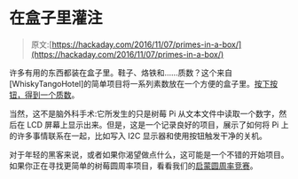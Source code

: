 # 在盒子里灌注

> 原文:[https://hackaday.com/2016/11/07/primes-in-a-box/](https://hackaday.com/2016/11/07/primes-in-a-box/)

许多有用的东西都装在盒子里。鞋子、烙铁和……质数？这个来自[WhiskyTangoHotel]的简单项目将一系列素数放在一个方便的盒子里。[按下按钮，得到一个质数](http://www.whiskeytangohotel.com/2016/10/prime-numbers-in-box.html)。

当然，这不是脑外科手术:它所发生的只是树莓 Pi 从文本文件中读取一个数字，然后在 LCD 屏幕上显示出来。但是，这是一个记录良好的项目，展示了如何将 Pi 上的许多事情联系在一起，比如写入 I2C 显示器和使用按钮触发干净的关机。

对于年轻的黑客来说，或者如果你渴望做点什么，这可能是一个不错的开始项目。如果你正在寻找更简单的树莓圆周率项目，看看我们的[启蒙圆周率竞赛](https://hackaday.io/contest/15532-enlightened-raspberry-pi-contest)。
